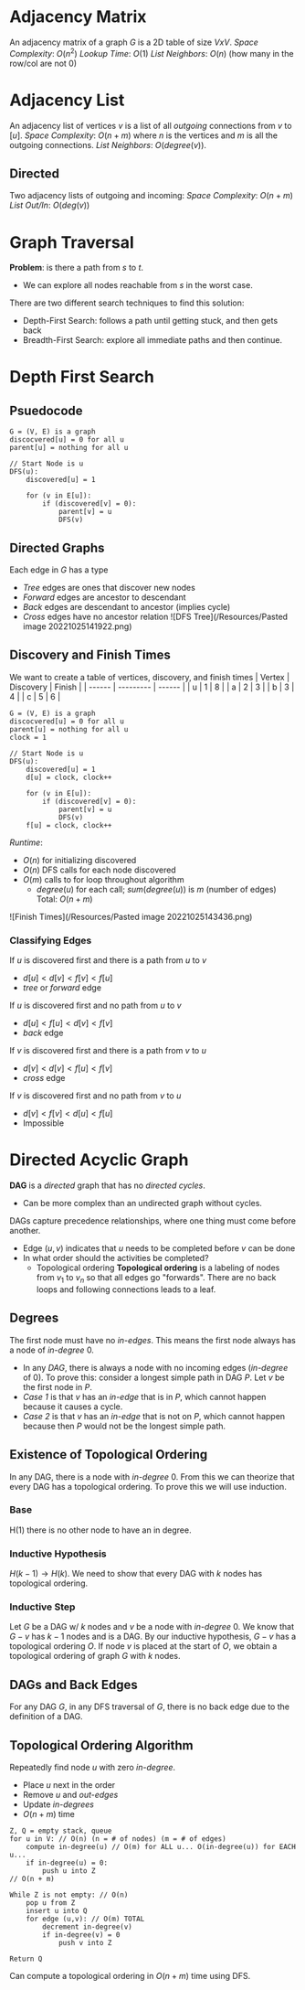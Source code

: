 # Adjacency Matrix
An adjacency matrix of a graph $G$ is a 2D table of size $VxV$.
*Space Complexity*: $O(n^2)$
*Lookup Time*: $O(1)$
*List Neighbors*: $O(n)$ (how many in the row/col are not 0)

# Adjacency List
An adjacency list of vertices $v$ is a list of all *outgoing* connections from $v$ to $[u]$.
*Space Complexity*: $O(n + m)$ where $n$ is the vertices and $m$ is all the outgoing connections.
*List Neighbors*: $O(degree(v))$.

## Directed
Two adjacency lists of outgoing and incoming:
*Space Complexity*: $O(n+m)$
*List Out/In*: $O(deg(v))$

# Graph Traversal
**Problem**: is there a path from $s$ to $t$.
- We can explore all nodes reachable from $s$ in the worst case.

There are two different search techniques to find this solution:
- Depth-First Search: follows a path until getting stuck, and then gets back
- Breadth-First Search: explore all immediate paths and then continue.

# Depth First Search
## Psuedocode
```
G = (V, E) is a graph
discocvered[u] = 0 for all u
parent[u] = nothing for all u

// Start Node is u
DFS(u):
	discovered[u] = 1

	for (v in E[u]):
		if (discovered[v] = 0):
			parent[v] = u
			DFS(v)

```

## Directed Graphs
Each edge in $G$ has a type
- *Tree* edges are ones that discover new nodes
- *Forward* edges are ancestor to descendant
- *Back* edges are descendant to ancestor (implies cycle)
- *Cross* edges have no ancestor relation
![DFS Tree](/Resources/Pasted image 20221025141922.png)

## Discovery and Finish Times
We want to create a table of vertices, discovery, and finish times
| Vertex | Discovery | Finish |
| ------ | --------- | ------ |
| u      | 1         | 8      |
| a      | 2         | 3      |
| b      | 3         | 4      |
| c      | 5         | 6       |

```
G = (V, E) is a graph
discocvered[u] = 0 for all u
parent[u] = nothing for all u
clock = 1

// Start Node is u
DFS(u):
	discovered[u] = 1
	d[u] = clock, clock++

	for (v in E[u]):
		if (discovered[v] = 0):
			parent[v] = u
			DFS(v)
	f[u] = clock, clock++

```
*Runtime*:
- $O(n)$ for initializing discovered
- $O(n)$ DFS calls for each node discovered
- $O(m)$ calls to for loop throughout algorithm
	- $degree(u)$ for each call; $sum(degree(u))$ is $m$ (number of edges)
Total: $O(n + m)$

![Finish Times](/Resources/Pasted image 20221025143436.png)

### Classifying Edges
If $u$ is discovered first and there is a path from $u$ to $v$
- $d[u] < d[v] < f[v] < f[u]$
- *tree* or *forward* edge

If $u$ is discovered first and no path from $u$ to $v$
- $d[u] < f[u] <d[v] < f[v]$
- *back* edge

If $v$ is discovered first and there is a path from $v$ to $u$
- $d[v] < d[v] < f[u] < f[v]$
- *cross* edge

If $v$ is discovered first and no path from $v$ to $u$
- $d[v] < f[v] < d[u] < f[u]$
- Impossible

# Directed Acyclic Graph
**DAG** is a *directed* graph that has no *directed cycles*.
- Can be more complex than an undirected graph without cycles.

DAGs capture precedence relationships, where one thing must come before another.
- Edge $(u,v)$ indicates that $u$ needs to be completed before $v$ can be done
- In what order should the activities be completed?
	- Topological ordering
**Topological ordering** is a labeling of nodes from $v_1$ to $v_n$ so that all edges go "forwards". There are no back loops and following connections leads to a leaf.

## Degrees
The first node must have no *in-edges*. This means the first node always has a node of *in-degree* $0$.
- In any *DAG*, there is always a node with no incoming edges (*in-degree* of 0).
To prove this: consider a longest simple path in DAG $P$. Let $v$ be the first node in $P$.
- *Case 1* is that $v$ has an *in-edge* that is in $P$, which cannot happen because it causes a cycle.
- *Case 2* is that $v$ has an *in-edge* that is not on $P$, which cannot happen because then $P$ would not be the longest simple path.

## Existence of Topological Ordering
In any DAG, there is a node with *in-degree* 0. From this we can theorize that every DAG has a topological ordering. To prove this we will use induction.

### Base
H(1) there is no other node to have an in degree.

### Inductive Hypothesis
$H(k-1) \longrightarrow H(k)$. We need to show that every DAG with $k$ nodes has topological ordering.

### Inductive Step
Let $G$ be a DAG w/ $k$ nodes and $v$ be a node with *in-degree* 0. We know that $G - v$ has $k-1$ nodes and is a DAG. By our inductive hypothesis, $G - v$ has a topological ordering $O$. If node $v$ is placed at the start of $O$, we obtain a topological ordering of graph $G$ with $k$ nodes.

## DAGs and Back Edges
For any DAG $G$, in any DFS traversal of $G$, there is no back edge due to the definition of a DAG.

## Topological Ordering Algorithm
Repeatedly find node $u$ with zero *in-degree*.
- Place $u$ next in the order
- Remove $u$ and *out-edges*
- Update *in-degrees*
- $O(n+m)$ time

```
Z, Q = empty stack, queue
for u in V: // O(n) (n = # of nodes) (m = # of edges)
	compute in-degree(u) // O(m) for ALL u... O(in-degree(u)) for EACH u...
	if in-degree(u) = 0:
		push u into Z
// O(n + m)

While Z is not empty: // O(n)
	pop u from Z
	insert u into Q
	for edge (u,v): // O(m) TOTAL
		decrement in-degree(v)
		if in-degree(v) = 0
			push v into Z

Return Q
```

Can compute a topological ordering in $O(n + m)$ time using DFS.
